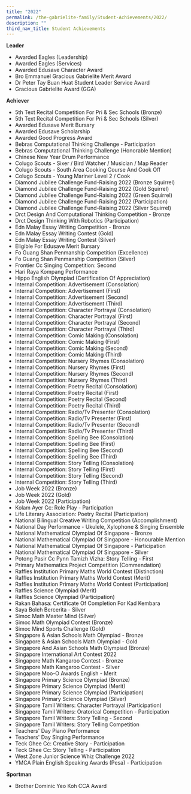 ```yaml
---
title: "2022"
permalink: /the-gabrielite-family/Student-Achievements/2022/
description: ""
third_nav_title: Student Achievements
---
```

**Leader**
* Awarded Eagles (Leadership)
* Awarded Eagles (Services)
* Awarded Edusave Character Award
* Bro Emmanuel Gracious Gabrielite Merit Award
* Dr Peter Tay Buan Huat Student Leader Service Award
* Gracious Gabrielite Award (GGA)


**Achiever**
* 5th Text Recital Competition For Pri & Sec Schools (Bronze)
* 5th Text Recital Competition For Pri & Sec Schools (Silver)
* Awarded Edusave Merit Bursary
* Awarded Edusave Scholarship
* Awarded Good Progress Award
* Bebras Computational Thinking Challenge - Participation
* Bebras Computational Thinking Challenge (Honorable Mention)
* Chinese New Year Drum Performance
* Colugo Scouts - Sixer / Bird Watcher / Musician / Map Reader
* Colugo Scouts - South Area Cooking Course And Cook Off
* Colugo Scouts - Young Mariner Level 2 / Cook
* Diamond Jubilee Challenge Fund-Raising 2022 (Bronze Squirrel)
* Diamond Jubilee Challenge Fund-Raising 2022 (Gold Squirrel)
* Diamond Jubilee Challenge Fund-Raising 2022 (Green Squirrel)
* Diamond Jubilee Challenge Fund-Raising 2022 (Participation)
* Diamond Jubilee Challenge Fund-Raising 2022 (Silver Squirrel)
* Drct Design And Computational Thinking Competition - Bronze
* Drct Design Thinking With Robotics (Participation)
* Edn Malay Essay Writing Competition - Bronze
* Edn Malay Essay Writing Contest (Gold)
* Edn Malay Essay Writing Contest (Silver)
* Eligible For Edusave Merit Bursary
* Fo Guang Shan Penmanship Competition (Excellence)
* Fo Guang Shan Penmanship Competition (Silver)
* Frontier Cc Singing Competition: Second
* Hari Raya Kompang Performance
* Hippo English Olympiad (Certification Of Appreciation)
* Internal Competition: Advertisement (Consolation)
* Internal Competition: Advertisement (First)
* Internal Competition: Advertisement (Second)
* Internal Competition: Advertisement (Third)
* Internal Competition: Character Portrayal (Consolation)
* Internal Competition: Character Portrayal (First)
* Internal Competition: Character Portrayal (Second)
* Internal Competition: Character Portrayal (Third)
* Internal Competition: Comic Making (Consolation)
* Internal Competition: Comic Making (First)
* Internal Competition: Comic Making (Second)
* Internal Competition: Comic Making (Third)
* Internal Competition: Nursery Rhymes (Consolation)
* Internal Competition: Nursery Rhymes (First)
* Internal Competition: Nursery Rhymes (Second)
* Internal Competition: Nursery Rhymes (Third)
* Internal Competition: Poetry Recital (Consolation)
* Internal Competition: Poetry Recital (First)
* Internal Competition: Poetry Recital (Second)
* Internal Competition: Poetry Recital (Third)
* Internal Competition: Radio/Tv Presenter (Consolation)
* Internal Competition: Radio/Tv Presenter (First)
* Internal Competition: Radio/Tv Presenter (Second)
* Internal Competition: Radio/Tv Presenter (Third)
* Internal Competition: Spelling Bee (Consolation)
* Internal Competition: Spelling Bee (First)
* Internal Competition: Spelling Bee (Second)
* Internal Competition: Spelling Bee (Third)
* Internal Competition: Story Telling (Consolation)
* Internal Competition: Story Telling (First)
* Internal Competition: Story Telling (Second)
* Internal Competition: Story Telling (Third)
* Job Week 2022 (Bronze)
* Job Week 2022 (Gold)
* Job Week 2022 (Participation)
* Kolam Ayer Cc: Role Play - Participation
* Life Literary Association: Poetry Recital (Participation)
* National Bilingual Creative Writing Competition (Accomplishment)
* National Day Performance - Ukulele, Xylophone & Singing Ensemble
* National Mathematical Olympiad Of Singapore - Bronze
* National Mathematical Olympiad Of Singapore - Honourable Mention
* National Mathematical Olympiad Of Singapore - Participation
* National Mathematical Olympiad Of Singapore - Silver
* Potong Pasir Cc Pynn Tamizh Vizha: Story Telling - First
* Primary Mathematics Project Competition (Commendation)
* Raffles Institution Primary Maths World Contest (Distinction)
* Raffles Institution Primary Maths World Contest (Merit)
* Raffles Institution Primary Maths World Contest (Participation)
* Raffles Science Olympiad (Merit)
* Raffles Science Olympiad (Participation)
* Rakan Bahasa: Certificate Of Completion For Kad Kembara
* Saya Boleh Bercerita - Silver
* Simoc Math Master Mind (Silver)
* Simoc Math Olympiad Contest (Bronze)
* Simoc Mind Sports Challenge (Gold)
* Singapore & Asian Schools Math Olympiad - Bronze
* Singapore & Asian Schools Math Olympiad - Gold
* Singapore And Asian Schools Math Olympiad (Bronze)
* Singapore International Art Contest 2022
* Singapore Math Kangaroo Contest - Bronze
* Singapore Math Kangaroo Contest - Silver
* Singapore Moo-O Awards English - Merit
* Singapore Primary Science Olympiad (Bronze)
* Singapore Primary Science Olympiad (Merit)
* Singapore Primary Science Olympiad (Participation)
* Singapore Primary Science Olympiad (Silver)
* Singapore Tamil Writers: Character Portrayal (Participation)
* Singapore Tamil Writers: Oratorical Competition - Participation
* Singapore Tamil Writers: Story Telling - Second
* Singapore Tamil Writers: Story Telling Competition
* Teachers' Day Piano Performance
* Teachers' Day Singing Performance
* Teck Ghee Cc: Creative Story - Participation
* Teck Ghee Cc: Story Telling - Participation
* West Zone Junior Science Whiz Challenge 2022
* YMCA Plain English Speaking Awards (Pesa) - Participation

**Sportman**
* Brother Dominic Yeo Koh CCA Award




